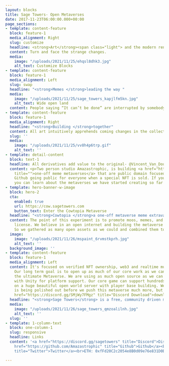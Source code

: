 ```yaml
---
layout: blocks
title: Sage Towers- Open Metaverses
date: 2017-11-23T06:00:00.000+00:00
page_sections:
- template: content-feature
  block: feature-1
  media_alignment: Right
  slug: customize
  headline: <strong>Art</strong><span class="light"> and the modern renaissance </span>
  content: Turn and face the strange changes.
  media:
    image: "/uploads/2021/11/25/ehqsl8dhk3.jpg"
    alt_text: Customize Blocks
- template: content-feature
  block: feature-1
  media_alignment: Left
  slug: swap
  headline: "<strong>Memes </strong>leading the way "
  media:
    image: "/uploads/2021/11/25/sage_towers_kapjlfm5kn.jpg"
    alt_text: Wide open land
  content: People saying “It can’t be done” are interrupted by somebody doing it.
- template: content-feature
  block: feature-1
  media_alignment: Right
  headline: "<strong>Building </strong>together"
  content: All art intuitively apprehends coming changes in the collective unconsciousness.<br>
  slug: ''
  media:
    image: "/uploads/2021/11/25/vv8h4p6trp.gif"
    alt_text: ''
- template: detail-content
  block: text-1
  headline: All derivatives add value to the original- @Vincent_Van_Dough
  content: <p>Two person studio Amazastrophic, is building <a href="https://github.com/Amazastrophic/Meme-Metaverses/"
    title="">one-off meme metaverses</a> that are public domain focused, with a private
    Github going public for everyone when a special NFT is sold. If you keep scrolling
    you can learn about the metaverses we have started creating so far!</p>
- template: hero-banner-w-image
  block: hero-2
  cta:
    enabled: true
    url: https://cow.sagetowers.com
    button_text: Enter the Cowtopia Metaverse
  headline: "<strong>Cowtopia </strong>a one-off metaverse meme extravaganza  "
  content: The point of this experiment is to promote moos, memes, and creative commons
    license. We believe in an open internet and building the metaverse the same way.
    So we gathered as many open assets as we could and combined them together.
  image:
    image: "/uploads/2021/11/26/mspaint_6rvmstkprh.jpg"
    alt_text: ''
  background_image: ''
- template: content-feature
  block: feature-1
  media_alignment: Left
  content: It's focused on verified NFT ownership, web3 and realtime multiplayer interactions.
    Our long term goal is to open up as much of our core work as we can to help create
    the ultimate Metaverse. We are using as much open source as we can already along
    with Unity for platform support. Our core game can support hundreds of players
    on a huge beautiful open world server with player base building. Web3 support
    is being polished out before we push this metaverse much more, but you can <a
    href="https://discord.gg/SMjWy7FMgz" title="Discord Download">download it here</a>.
  headline: "<strong>Sage Towers</strong> is a free, community driven metaverse experiment."
  media:
    image: "/uploads/2021/11/26/sage_towers_qmzoalilnh.jpg"
    alt_text: ''
  slug: ''
- template: 1-column-text
  block: one-column-1
  slug: responsive
  headline: Links
  content: '<a href="https://discord.gg/sagetowers" title="Discord">Discord</a><br><a
    href="https://github.com/Amazastrophic" title="Github">Github</a><br><a href="https://twitter.com/TRASHENSTEIN"
    title="Twitter">Twitter</a><br>ETH: 0xfFd20C2c2054e8B0d09e76e831D0B9E543Dc50CC'

---
```

